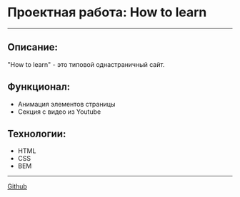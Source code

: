 # Проектная работа: How to learn
------

## Описание:

"How to learn" - это типовой однастраничный сайт.

## Функционал:

* Анимация элементов страницы
* Секция с видео из Youtube

## Технологии:

* HTML
* CSS
* BEM
------
[Github](https://github.com/bravers/how-to-learn)
